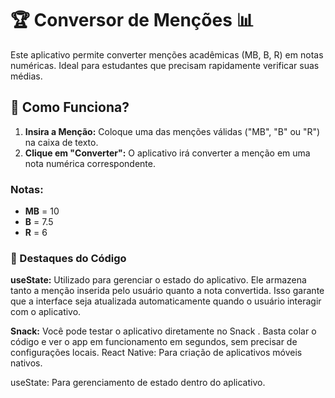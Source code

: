 # 🏆 **Conversor de Menções** 📊

Este aplicativo permite converter menções acadêmicas (MB, B, R) em notas numéricas. Ideal para estudantes que precisam rapidamente verificar suas médias.

## 🚀 **Como Funciona?**

1. **Insira a Menção:** Coloque uma das menções válidas ("MB", "B" ou "R") na caixa de texto.
2. **Clique em "Converter":** O aplicativo irá converter a menção em uma nota numérica correspondente.

### Notas:
- **MB** = 10
- **B** = 7.5
- **R** = 6

### 🌟 Destaques do Código

**useState:**
Utilizado para gerenciar o estado do aplicativo. Ele armazena tanto a menção inserida pelo usuário quanto a nota convertida. Isso garante que a interface seja atualizada automaticamente quando o usuário interagir com o aplicativo.

**Snack:**
Você pode testar o aplicativo diretamente no Snack
. Basta colar o código e ver o app em funcionamento em segundos, sem precisar de configurações locais.
React Native: Para criação de aplicativos móveis nativos.

useState: Para gerenciamento de estado dentro do aplicativo.
